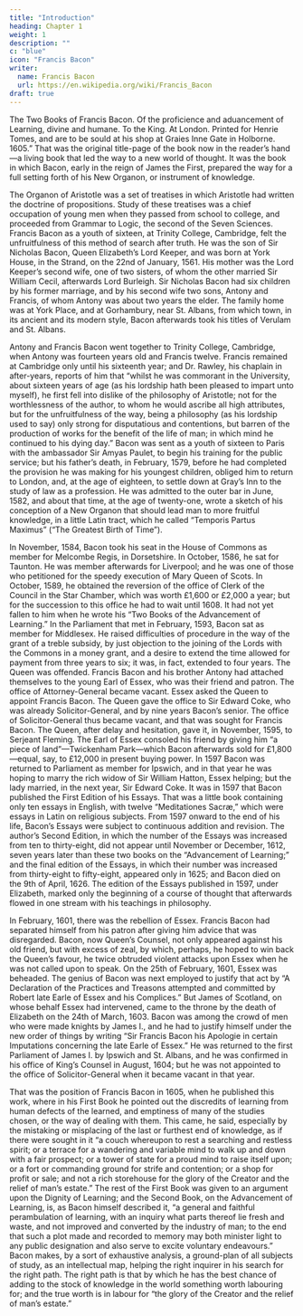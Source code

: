 ```yaml
---
title: "Introduction"
heading: Chapter 1
weight: 1
description: ""
c: "blue"
icon: "Francis Bacon"
writer:
  name: Francis Bacon
  url: https://en.wikipedia.org/wiki/Francis_Bacon
draft: true
---
```



<!-- CASSELL & COMPANY, Limited: LONDON, PARIS & MELBOURNE. 1893. -->

The Two Books of Francis Bacon.  Of the proficience and aduancement of Learning, divine and humane.  To the King.  At London. Printed for Henrie Tomes, and are to be sould at his shop at Graies Inne Gate in Holborne. 1605.”   That was the original title-page of the book now in the reader’s hand—a living book that led the way to a new world of thought.  It was the book in which Bacon, early in the reign of James the First, prepared the way for a full setting forth of his New Organon, or instrument of knowledge.

The Organon of Aristotle was a set of treatises in which Aristotle had written the doctrine of propositions.  Study of these treatises was a chief occupation of young men when they passed from school to college, and proceeded from Grammar to Logic, the second of the Seven Sciences.  Francis Bacon as a youth of sixteen, at Trinity College, Cambridge, felt the unfruitfulness of this method of search after truth.  He was the son of Sir Nicholas Bacon, Queen Elizabeth’s Lord Keeper, and was born at York House, in the Strand, on the 22nd of January, 1561.  His mother was the Lord Keeper’s second wife, one of two sisters, of whom the other married Sir William Cecil, afterwards Lord Burleigh.  Sir Nicholas Bacon had six children by his former marriage, and by his second wife two sons, Antony and Francis, of whom Antony was about two years the elder.  The family home was at York Place, and at Gorhambury, near St. Albans, from which town, in its ancient and its modern style, Bacon afterwards took his titles of Verulam and St. Albans.

Antony and Francis Bacon went together to Trinity College, Cambridge, when Antony was fourteen years old and Francis twelve.  Francis remained at Cambridge only until his sixteenth year; and Dr. Rawley, his chaplain in after-years, reports of him that “whilst he was commorant in the University, about sixteen years of age (as his lordship hath been pleased to impart unto myself), he first fell into dislike of the philosophy of Aristotle; not for the worthlessness of the author, to whom he would ascribe all high attributes, but for the unfruitfulness of the way, being a philosophy (as his lordship used to say) only strong for disputatious and contentions, but barren of the production of works for the benefit of the life of man; in which mind he continued to his dying day.” Bacon was sent as a youth of sixteen to Paris with the ambassador Sir Amyas Paulet, to begin his training for the public service; but his father’s death, in February, 1579, before he had completed the provision he was making for his youngest children, obliged him to return to London, and, at the age of eighteen, to settle down at Gray’s Inn to the study of law as a profession.  He was admitted to the outer bar in June, 1582, and about that time, at the age of twenty-one, wrote a sketch of his conception of a New Organon that should lead man to more fruitful knowledge, in a little Latin tract, which he called “Temporis Partus Maximus” (“The Greatest Birth of Time”).

In November, 1584, Bacon took his seat in the House of Commons as member for Melcombe Regis, in Dorsetshire.  In October, 1586, he sat for Taunton.  He was member afterwards for Liverpool; and he was one of those who petitioned for the speedy execution of Mary Queen of Scots.  In October, 1589, he obtained the reversion of the office of Clerk of the Council in the Star Chamber, which was worth £1,600 or £2,000 a year; but for the succession to this office he had to wait until 1608.  It had not yet fallen to him when he wrote his “Two Books of the Advancement of Learning.”  In the Parliament that met in February, 1593, Bacon sat as member for Middlesex.  He raised difficulties of procedure in the way of the grant of a treble subsidy, by just objection to the joining of the Lords with the Commons in a money grant, and a desire to extend the time allowed for payment from three years to six; it was, in fact, extended to four years.  The Queen was offended.  Francis Bacon and his brother Antony had attached themselves to the young Earl of Essex, who was their friend and patron.  The office of Attorney-General became vacant. Essex asked the Queen to appoint Francis Bacon.  The Queen gave the office to Sir Edward Coke, who was already Solicitor-General, and by nine years Bacon’s senior. The office of Solicitor-General thus became vacant, and that was sought for Francis Bacon.  The Queen, after delay and hesitation, gave it, in November, 1595, to Serjeant Fleming.  The Earl of Essex consoled his friend by giving him “a piece of land”—Twickenham Park—which Bacon afterwards sold for £1,800—equal, say, to £12,000 in present buying power.  In 1597 Bacon was returned to Parliament as member for Ipswich, and in that year he was hoping to marry the rich widow of Sir William Hatton, Essex helping; but the lady married, in the next year, Sir Edward Coke.  It was in 1597 that Bacon published the First Edition of his Essays.  That was a little book containing only ten essays in English, with twelve “Meditationes Sacræ,” which were essays in Latin on religious subjects.  From 1597 onward to the end of his life, Bacon’s Essays were subject to continuous addition and revision.  The author’s Second Edition, in which the number of the Essays was increased from ten to thirty-eight, did not appear until November or December, 1612, seven years later than these two books on the “Advancement of Learning;” and the final edition of the Essays, in which their number was increased from thirty-eight to fifty-eight, appeared only in 1625; and Bacon died on the 9th of April, 1626.  The edition of the Essays published in 1597, under Elizabeth, marked only the beginning of a course of thought that afterwards flowed in one stream with his teachings in philosophy.

In February, 1601, there was the rebellion of Essex. Francis Bacon had separated himself from his patron after giving him advice that was disregarded.  Bacon, now Queen’s Counsel, not only appeared against his old friend, but with excess of zeal, by which, perhaps, he hoped to win back the Queen’s favour, he twice obtruded violent attacks upon Essex when he was not called upon to speak.  On the 25th of February, 1601, Essex was beheaded.  The genius of Bacon was next employed to justify that act by “A Declaration of the Practices and Treasons attempted and committed by Robert late Earle of Essex and his Complices.”  But James of Scotland, on whose behalf Essex had intervened, came to the throne by the death of Elizabeth on the 24th of March, 1603.  Bacon was among the crowd of men who were made knights by James I., and he had to justify himself under the new order of things by writing “Sir Francis Bacon his Apologie in certain Imputations concerning the late Earle of Essex.”  He was returned to the first Parliament of James I. by Ipswich and St. Albans, and he was confirmed in his office of King’s Counsel in August, 1604; but he was not appointed to the office of Solicitor-General when it became vacant in that year.

That was the position of Francis Bacon in 1605, when he published this work, where in his First Book he pointed out the discredits of learning from human defects of the learned, and emptiness of many of the studies chosen, or the way of dealing with them.  This came, he said, especially by the mistaking or misplacing of the last or furthest end of knowledge, as if there were sought in it “a couch whereupon to rest a searching and restless spirit; or a terrace for a wandering and variable mind to walk up and down with a fair prospect; or a tower of state for a proud mind to raise itself upon; or a fort or commanding ground for strife and contention; or a shop for profit or sale; and not a rich storehouse for the glory of the Creator and the relief of man’s estate.”  The rest of the First Book was given to an argument upon the Dignity of Learning; and the Second Book, on the Advancement of Learning, is, as Bacon himself described it, “a general and faithful perambulation of learning, with an inquiry what parts thereof lie fresh and waste, and not improved and converted by the industry of man; to the end that such a plot made and recorded to memory may both minister light to any public designation and also serve to excite voluntary endeavours.”  Bacon makes, by a sort of exhaustive analysis, a ground-plan of all subjects of study, as an intellectual map, helping the right inquirer in his search for the right path.  The right path is that by which he has the best chance of adding to the stock of knowledge in the world something worth labouring for; and the true worth is in labour for “the glory of the Creator and the relief of man’s estate.”

